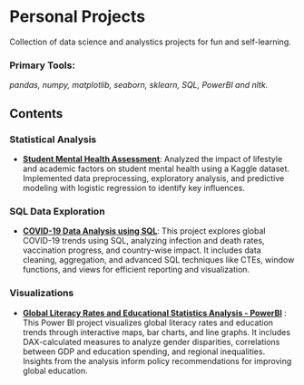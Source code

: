 # Personal Projects

Collection of data science and analystics projects for fun and self-learning.

### **Primary Tools:**  
_pandas, numpy, matplotlib, seaborn, sklearn, SQL, PowerBI and nltk._

## **Contents**

### Statistical Analysis
- [**Student Mental Health Assessment**](https://github.com/glennybarnes/personal_projects/blob/main/Student%20Mental%20Health%20Assessments.ipynb): Analyzed the impact of lifestyle and academic factors on student mental health using a Kaggle dataset. Implemented data preprocessing, exploratory analysis, and predictive modeling with logistic regression to identify key influences.


### SQL Data Exploration
- [**COVID-19 Data Analysis using SQL**](https://github.com/glennybarnes/personal_projects/blob/main/COVID%20Portfolio%20Project%20actual%20scripts.sql): This project explores global COVID-19 trends using SQL, analyzing infection and death rates, vaccination progress, and country-wise impact. It includes data cleaning, aggregation, and advanced SQL techniques like CTEs, window functions, and views for efficient reporting and visualization.

### Visualizations

- [**Global Literacy Rates and Educational Statistics Analysis - PowerBI**](https://app.powerbi.com/links/4X6uPSLwX4?ctid=5c98fb47-d3b9-4649-9d94-f88cbdd9729c&pbi_source=linkShare) : This Power BI project visualizes global literacy rates and education trends through interactive maps, bar charts, and line graphs. It includes DAX-calculated measures to analyze gender disparities, correlations between GDP and education spending, and regional inequalities. Insights from the analysis inform policy recommendations for improving global education.



